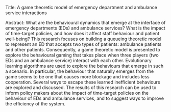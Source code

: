 Title: A game theoretic model of emergency department and ambulance service interactions

Abstract: What are the behavioural dynamics that emerge at the interface of emergency departments (EDs) and ambulance services? What is the impact of time-target policies, and how does it affect staff behaviour and patient well-being? This research focuses on building a queueing theoretic model to represent an ED that accepts two types of patients: ambulance patients and other patients. Consequently, a game theoretic model is presented to explore the behavioural gaming that takes place when three players (two EDs and an ambulance service) interact with each other. Evolutionary learning algorithms are used to explore the behaviours that emerge in such a scenario. In particular, the behaviour that naturally emerges from the game seems to be one that causes more blockage and includes less cooperation. Several ways to escape these learned inefficient behaviours are explored and discussed. The results of this research can be used to inform policy makers about the impact of time-target policies on the behaviour of EDs and ambulance services, and to suggest ways to improve the efficiency of the system.
